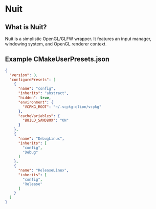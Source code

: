 # Nuit

## What is Nuit?

Nuit is a simplistic OpenGL/GLFW wrapper. It features an input manager, windowing system, and OpenGL renderer context.

## Example CMakeUserPresets.json

```json
{
  "version": 8,
  "configurePresets": [
    {
      "name": "config",
      "inherits": "abstract",
      "hidden": true,
      "environment": {
        "VCPKG_ROOT": "~/.vcpkg-clion/vcpkg"
      },
      "cacheVariables": {
        "BUILD_SANDBOX": "ON"
      }
    },
    {
      "name": "DebugLinux",
      "inherits": [
        "config",
        "Debug"
      ]
    },
    {
      "name": "ReleaseLinux",
      "inherits": [
        "config",
        "Release"
      ]
    }
  ]
}
```